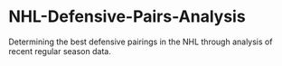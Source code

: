 # NHL-Defensive-Pairs-Analysis
Determining the best defensive pairings in the NHL through analysis of recent regular season data. 
